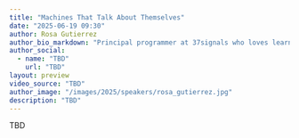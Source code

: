 ```yaml
---
title: "Machines That Talk About Themselves"
date: "2025-06-19 09:30"
author: Rosa Gutierrez
author_bio_markdown: "Principal programmer at 37signals who loves learning languages, both for computers and humans, mathematics and theoretical computer science."
author_social:
  - name: "TBD"
    url: "TBD"
layout: preview
video_source: "TBD"
author_image: "/images/2025/speakers/rosa_gutierrez.jpg"
description: "TBD"
---
```


TBD